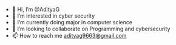 - 👋 Hi, I’m @AdityaG
- 👀 I’m interested in cyber security
- 🌱 I’m currently doing major in computer science
- 💞️ I’m looking to collaborate on Programming and cybersecurity
- 📫 How to reach me adityag9663@gmail.com

<!---
AdityaGarasangi/AdityaGarasangi is a ✨ special ✨ repository because its `README.md` (this file) appears on your GitHub profile.
You can click the Preview link tcybyo take a look at your changes.
--->
